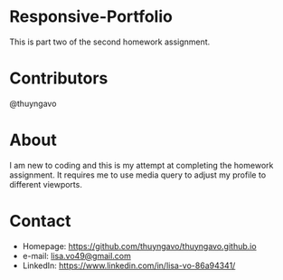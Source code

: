 # Responsive-Portfolio
This is part two of the second homework assignment. 

# Contributors
@thuyngavo

# About
I am new to coding and this is my attempt at completing the homework assignment. It requires me to use media query to adjust my profile to different viewports. 

# Contact
- Homepage: https://github.com/thuyngavo/thuyngavo.github.io
- e-mail: lisa.vo49@gmail.com
- LinkedIn: https://www.linkedin.com/in/lisa-vo-86a94341/
